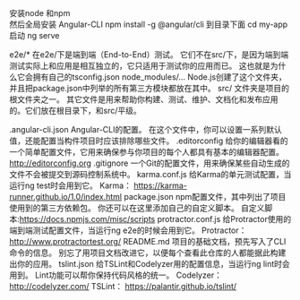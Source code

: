 安装node 和npm  
然后全局安装 Angular-CLI  npm install -g @angular/cli 
到目录下面 cd my-app 
启动  ng serve  














e2e/*
  在e2e/下是端到端（End-to-End）测试。 它们不在src/下，是因为端到端测试实际上和应用是相互独立的，它只适用于测试你的应用而已。 这也就是为什么它会拥有自己的tsconfig.json
node_modules/...
  Node.js创建了这个文件夹，并且把package.json中列举的所有第三方模块都放在其中。
src/
  文件夹是项目的根文件夹之一。 其它文件是用来帮助你构建、测试、维护、文档化和发布应用的。它们放在根目录下，和src/平级。
  
  
.angular-cli.json
  Angular-CLI的配置。 在这个文件中，你可以设置一系列默认值，还能配置当构件项目时应该排除哪些文件。
.editorconfig
  给你的编辑器看的一个简单配置文件，它用来确保参与你项目的每个人都具有基本的编辑器配置。
   http://editorconfig.org
.gitignore
  一个Git的配置文件，用来确保某些自动生成的文件不会被提交到源码控制系统中。
karma.conf.js
  给Karma的单元测试配置，当运行ng test时会用到它。
  Karma：  https://karma-runner.github.io/1.0/index.html
package.json
  npm配置文件，其中列出了项目使用到的第三方依赖包。 你还可以在这里添加自己的自定义脚本。
  自定义脚本:https://docs.npmjs.com/misc/scripts
protractor.conf.js
  给Protractor使用的端到端测试配置文件，当运行ng e2e的时候会用到它。
  Protractor： http://www.protractortest.org/
README.md
  项目的基础文档，预先写入了CLI命令的信息。 别忘了用项目文档改进它，以便每个查看此仓库的人都能据此构建出你的应用。
tslint.json
  给TSLint和Codelyzer用的配置信息，当运行ng lint时会用到。 Lint功能可以帮你保持代码风格的统一。
    Codelyzer： http://codelyzer.com/
    TSLint：  https://palantir.github.io/tslint/
